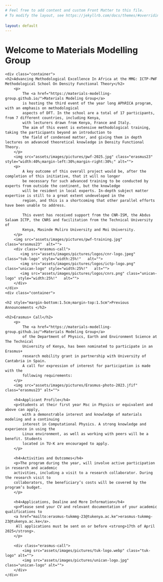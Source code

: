 ```yaml
---
# Feel free to add content and custom Front Matter to this file.
# To modify the layout, see https://jekyllrb.com/docs/themes/#overriding-theme-defaults

layout: default
---
```


<html lang="en">
<head>
    <style>
        p {
            margin: 0.8rem;
            font-size: 1rem;
        }
        h4 {
            margin: 0.5rem 0px;
        }
        .erasmus-call {
            display: flex;
            justify-content: space-between;
            align-items: center;
        }
        .erasmus-call .unican-logo {
            width: 80px;
        }
        .erasmus-call .tuk-logo {
            width: 80px; 
        } 
        .erasmus23 {
            margin-left: 10%;
            margin-right: 10%;
            width: 80%;            
        }
    </style>
</head>
<body>
     <h1>Welcome to Materials Modelling Group</h1>

    <div class="container">
    <h2>Advancing Methodological Excellence In Africa at the MMG: ICTP-PWF Methodological School On Density Functional Theory</h2>
        <p>
            The <a href="https://materials-modelling-group.github.io/">Materials Modeling Group</a> 
            is hosting the third event of the year long APhRICA program, with an emphasis on methodological 
            aspects of DFT. In the school are a total of 17 participants, from 7 different countries, including Kenya,  
            with lecturers drawn from Kenya, France and Italy. 
            The aim of this event is extensive methodological training, taking the participants beyond an introduction to 
            the field of condensed matter, and giving them in depth lectures on advanced theoretical knowledge in Density Functional Theory.
        </p>
        <img src="assets/images/pictures/pwf-2025.jpg" class="erasmus23"  style="width:40%;margin-left:30%;margin-right:30%;" alt="">
        <p>
            A key outcome of this overall project would be, after the completion of this initiative, that it will no longer 
            be necessary for such advanced training to be conducted by experts from outside the continent, but the knowledge 
            will be resident in local experts. In-depth subject matter expertise is still to a great extent undeveloped in the 
            region, and this is a shortcoming that other parallel efforts have been unable to address. 

            This event has received support from the CNR-ISM, the Abdus Salaam ICTP, the CNRS and facilitation from the Technical University of
            Kenya, Masinde Muliro University and Moi University.
        </p>
        <img src="assets/images/pictures/pwf-training.jpg" class="erasmus23"  alt="">
        <div class="erasmus-call">
           <img src="assets/images/pictures/logos/cnr-logo.jpeg" class="tuk-logo" style="width:25%!"   alt="">
           <img src="assets/images/pictures/logos/ictp-logo.png" class="unican-logo" style="width:25%!"   alt="">
           <img src="assets/images/pictures/logos/cnrs.png" class="unican-logo" style="width:25%!"   alt="">
        </div>
    </div>
    <div class="container">

    <h2 style="margin-bottom:1.5cm;margin-top:1.5cm">Previous Announcements </h2>

    <h2>Erasmus+ Call</h2>
        <p>
            The <a href="https://materials-modelling-group.github.io/">Materials Modeling Group</a> 
            of the Department of Physics, Earth and Environment Science at The Technical 
            University of Kenya, has been nominated to participate in an Erasmus+
            research mobility grant in partnership with University of Cantabria in Spain.
            A call for expression of interest for participation is made with the 
            following requirements: 
        </p>
        <img src="assets/images/pictures/Erasmus-photo-2023.jfif" class="erasmus23" alt="">

        <h4>Applicant Profile</h4>
        <p>Students at their first year Msc in Physics or equivalent and above can apply, 
            with a demonstrable interest and knowledge of materials modeling and a continuing
            interest in Computational Physics. A strong knowledge and experience in using the 
            Linux environment, as well as working with peers will be a benefit. Students 
            located in TU-K are encouraged to apply.
        </p>

        <h4>Activities and Outcomes</h4>
        <p>The program during the year, will involve active participation in research and academic
        activities, including a visit to a research collaborator. During the research visit to 
        collaborators, the beneficiary’s costs will be covered by the program’s budget.
        </p>

        <h4>Applications, Dealine and More Information</h4>
        <p>Please send your CV and relevant documentation of your academic qualifications to
        <a href="mailto:erasmus-tukmmg-23@tukenya.ac.ke">erasmus-tukmmg-23@tukenya.ac.ke</a>.
         All applications must be sent on or before <strong>17th of April 2025</strong>.
        </p>

        <div class="erasmus-call">
            <img src="assets/images/pictures/tuk-logo.webp" class="tuk-logo" alt="">
            <img src="assets/images/pictures/unican-logo.jpg" class="unican-logo" alt="">
        </div>
    </div>

</body>
</html>
